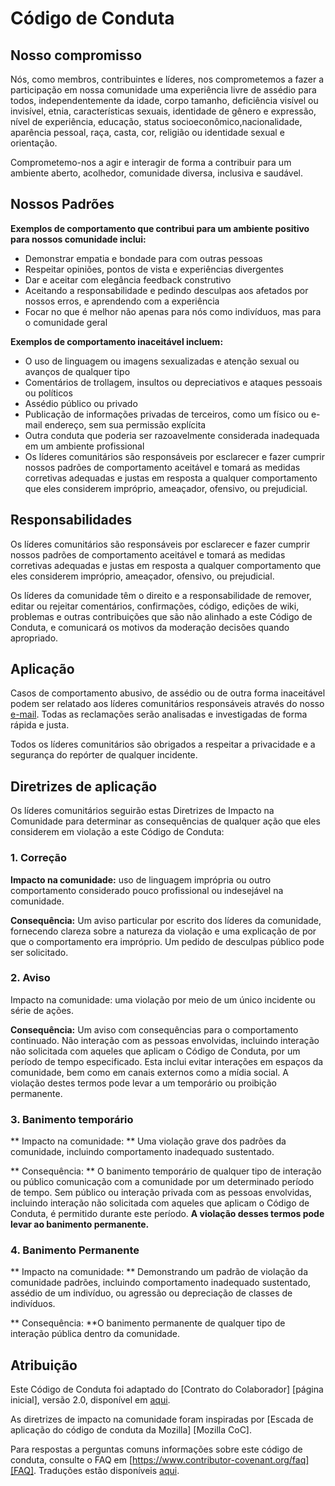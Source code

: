 # Código de Conduta

## Nosso compromisso
Nós, como membros, contribuintes e líderes, nos comprometemos a fazer a participação em nossa comunidade uma experiência livre de assédio para todos, independentemente da idade, corpo tamanho, deficiência visível ou invisível, etnia, características sexuais, identidade de gênero e expressão, nível de experiência, educação, status socioeconômico,nacionalidade, aparência pessoal, raça, casta, cor, religião ou identidade sexual e orientação.

Comprometemo-nos a agir e interagir de forma a contribuir para um ambiente aberto, acolhedor, comunidade diversa, inclusiva e saudável.

## Nossos Padrões
**Exemplos de comportamento que contribui para um ambiente positivo para nossos comunidade inclui:**

- Demonstrar empatia e bondade para com outras pessoas
- Respeitar opiniões, pontos de vista e experiências divergentes
- Dar e aceitar com elegância feedback construtivo
- Aceitando a responsabilidade e pedindo desculpas aos afetados por nossos erros, e aprendendo com a experiência
- Focar no que é melhor não apenas para nós como indivíduos, mas para o comunidade geral

**Exemplos de comportamento inaceitável incluem:**

- O uso de linguagem ou imagens sexualizadas e atenção sexual ou avanços de qualquer tipo
- Comentários de trollagem, insultos ou depreciativos e ataques pessoais ou políticos
- Assédio público ou privado
- Publicação de informações privadas de terceiros, como um físico ou e-mail endereço, sem sua permissão explícita
- Outra conduta que poderia ser razoavelmente considerada inadequada em um ambiente profissional
- Os líderes comunitários são responsáveis por esclarecer e fazer cumprir nossos padrões de comportamento aceitável e tomará as medidas corretivas adequadas e justas em resposta a qualquer comportamento que eles considerem impróprio, ameaçador, ofensivo, ou prejudicial.

## Responsabilidades

Os líderes comunitários são responsáveis por esclarecer e fazer cumprir nossos padrões de comportamento aceitável e tomará as medidas corretivas adequadas e justas em resposta a qualquer comportamento que eles considerem impróprio, ameaçador, ofensivo, ou prejudicial.

Os líderes da comunidade têm o direito e a responsabilidade de remover, editar ou rejeitar comentários, confirmações, código, edições de wiki, problemas e outras contribuições que são não alinhado a este Código de Conduta, e comunicará os motivos da moderação decisões quando apropriado.


## Aplicação
Casos de comportamento abusivo, de assédio ou de outra forma inaceitável podem ser relatado aos líderes comunitários responsáveis através do nosso [e-mail](mailto:isitsafe.contact@gmail.com). Todas as reclamações serão analisadas e investigadas de forma rápida e justa.

Todos os líderes comunitários são obrigados a respeitar a privacidade e a segurança do repórter de qualquer incidente.

## Diretrizes de aplicação
Os líderes comunitários seguirão estas Diretrizes de Impacto na Comunidade para determinar as consequências de qualquer ação que eles considerem em violação a este Código de Conduta:

### 1. Correção

**Impacto na comunidade:** uso de linguagem imprópria ou outro comportamento considerado pouco profissional ou indesejável na comunidade.

**Consequência:** Um aviso particular por escrito dos líderes da comunidade, fornecendo clareza sobre a natureza da violação e uma explicação de por que o comportamento era impróprio. Um pedido de desculpas público pode ser solicitado.

### 2. Aviso
Impacto na comunidade: uma violação por meio de um único incidente ou série
de ações.

**Consequência:** Um aviso com consequências para o comportamento continuado. Não interação com as pessoas envolvidas, incluindo interação não solicitada com aqueles que aplicam o Código de Conduta, por um período de tempo especificado. Esta inclui evitar interações em espaços da comunidade, bem como em canais externos como a mídia social. A violação destes termos pode levar a um temporário ou proibição permanente.

### 3. Banimento temporário

** Impacto na comunidade: ** Uma violação grave dos padrões da comunidade, incluindo comportamento inadequado sustentado.

** Consequência: ** O banimento temporário de qualquer tipo de interação ou público comunicação com a comunidade por um determinado período de tempo. Sem público ou interação privada com as pessoas envolvidas, incluindo interação não solicitada com aqueles que aplicam o Código de Conduta, é permitido durante este período. **A violação desses termos pode levar ao banimento permanente.**

### 4. Banimento Permanente

** Impacto na comunidade: ** Demonstrando um padrão de violação da comunidade padrões, incluindo comportamento inadequado sustentado, assédio de um indivíduo, ou agressão ou depreciação de classes de indivíduos.

** Consequência: **O banimento permanente de qualquer tipo de interação pública dentro da comunidade.

## Atribuição

Este Código de Conduta foi adaptado do [Contrato do Colaborador] [página inicial], versão 2.0, disponível em [aqui]([https://www.contributorcovenant.org/version/2/0/code_of_conduct.html). 

As diretrizes de impacto na comunidade foram inspiradas por [Escada de aplicação do código de conduta da Mozilla] [Mozilla CoC].

Para respostas a perguntas comuns informações sobre este código de conduta, consulte o FAQ em [https://www.contributor-covenant.org/faq][FAQ]. Traduções estão disponíveis [aqui](https://www.contributor-covenant.org/translations).


